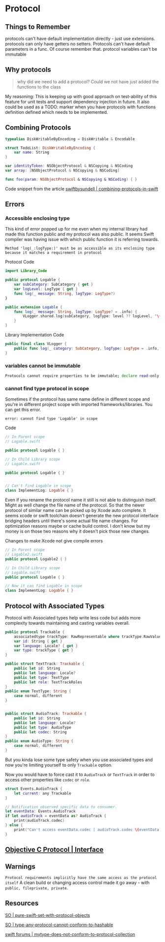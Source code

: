# Protocol

## Things to Remember

protocols can't have default implementation directly - just use extensions.
protocols can only have getters no setters.
Protocols can't have default parameters in a func. Of course remember that.
protocol variables can't be immutable

## Why protocols

> why did we need to add a protocol? Could we not have just added the functions to the class

My reasoning:
This is keeping up with good approach on test-ability of this feature for unit tests and support dependency injection in future. 
It also could be used as a TODO: marker when you have protocols with functions definition defined which needs to be implemented.

## Combining Protocols

```swift
typealias DiskWritableByEncoding = DiskWritable & Encodable

struct TodoList: DiskWritableByEncoding {
    var name: String
}

var identityToken: NSObjectProtocol & NSCopying & NSCoding 
var array: [NSObjectProtocol & NSCopying & NSCoding]

func foo(param: NSObjectProtocol & NSCopying & NSCoding) { }
```

Code snippet from the article [swiftbysundell | combining-protocols-in-swift](https://www.swiftbysundell.com/articles/combining-protocols-in-swift/)

## Errors

### Accessible enclosing type 

This kind of error popped up for me even when my internal library had made this function public and my protocol was also public.
It seems Swift compiler was having issue with which public function it is referring towards.

```log
Method 'log(_:logType:)' must be as accessible as its enclosing type because it matches a requirement in protocol
```

Protocol Code

```swift
import Library_Code

public protocol Logable {
    var subCategory: SubCategory { get }
    var logLevel: LogType { get }
    func log(_ message: String, logType: LogType?)
}

public extension Logable {
    func log(_ message: String, logType: LogType? = .info) {
        VLogger.shared.log(subCategory, logType: level ?? logLevel, "\(message)")
    }
}
```

Library Implementation Code

```swift
public final class VLogger {
	public func log(_ category: SubCategory, logType: LogType = .info, _ message: String) { }
}
```

### variables cannot be immutable

```sh
Protocols cannot require properties to be immutable; declare read-only properties by using 'var' with a '{ get }' specifier
```

### cannot find type protocol in scope

Sometimes if the protocol has same name define in different scope and you're in different project scope with imported frameworks/libraries. You can get this error. 

```error
error: cannot find type 'Logable' in scope
```

Code

```swift
// In Parent scope
// Logable.swift

public protocol Logable { }
```

```swift
// In Child Library scope
// Logable.swift

public protocol Logable { }


// Can't find Logable in scope
class ImplementLog: Logable { } 
```

Even if you rename the protocol name it still is not able to distinguish itself. Might as well change the file name of the protocol. So that the newer protocol of similar name can be picked up by Xcode auto complete. It seems xcode or swift toolchain doesn't generate the new protocol interface bridging headers until there's some actual file name changes. For optimization reasons maybe or cache build control. I don't know but my money is on those two reasons why it doesn't pick those new changes.

Changes to make Xcode not give compile errors

```swift
// In Parent scope
// Logable2.swift
public protocol Logable2 { }
```

```swift
// In Child Library scope
// Logable.swift
public protocol Logable { }

// Now it can find Logable in scope
class ImplementLog: Logable { } 
```

## Protocol with Associated Types

Protocol with Associated types help write less code but adds more complexity towards maintaining and casting variables overall.

```swift
public protocol Trackable {
    associatedtype trackType: RawRepresentable where trackType.RawValue: StringProtocol
    var id: String { get }
    var language: Locale? { get }
    var type: trackType { get }
}

public struct TextTrack: Trackable {
    public let id: String
    public let language: Locale?
    public let type: TextType
    public let role: TextTrackRoles
}
public enum TextType: String {
	case normal, different 
}


public struct AudioTrack: Trackable {
    public let id: String
    public let language: Locale?
    public let type: AudioType
    public let codec: String
}
public enum AudioType: String {
	case normal, different 
}
```

But you kinda lose some type safety when you use associated types and now you're limiting yourself to only `Trackable` option.

Now you would have to force cast it to `AudioTrack` or `TextTrack` in order to access other properties like `codec` or `role`.

```swift
struct Events.AudioTrack {
	let current: any Trackable
}

// Notification observed specific data to consumer.
let eventData: Events.AudioTrack
if let audioTrack = eventData as? AudioTrack {
	print(audioTrack.codec)
} else {
	print("Can't access eventData.codec | audioTrack.codec \(eventData.type)")
}
```



## [Objective C Protocol | Interface](interface.md)



## Warnings

`Protocol requirements implicitly have the same access as the protocol itself`
A clean build or changing access control made it go away - with `public, fileprivate, private`.

## Resources

[SO | pure-swift-set-with-protocol-objects](https://stackoverflow.com/questions/29278624/pure-swift-set-with-protocol-objects)

[SO | type-any-protocol-cannot-conform-to-hashable](https://stackoverflow.com/questions/74067657/type-any-protocol-cannot-conform-to-hashable)

[swift forums | mytype-does-not-conform-to-protocol-collection](https://forums.swift.org/t/how-can-i-fix-type-mytype-does-not-conform-to-protocol-collection/28802/6)
